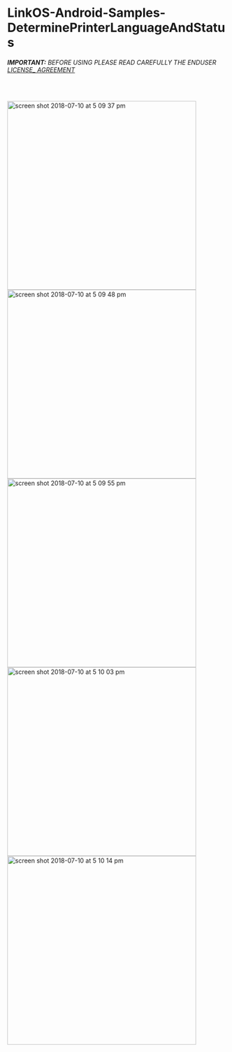 # LinkOS-Android-Samples-DeterminePrinterLanguageAndStatus
###### __IMPORTANT:__ BEFORE USING PLEASE READ CAREFULLY THE ENDUSER [LICENSE_ AGREEMENT](http://link-os.github.io/Zebra_SDK_EULA.pdf)
<br />


<p float="left">
<img width="432" height=”600” alt="screen shot 2018-07-10 at 5 09 37 pm" src="https://user-images.githubusercontent.com/41017424/42540602-be6aeabe-8464-11e8-804c-b45d94302665.png">
<img width="432" height=”600” alt="screen shot 2018-07-10 at 5 09 48 pm" src="https://user-images.githubusercontent.com/41017424/42540604-bf826e72-8464-11e8-973c-2092f845aaa2.png">
<img width="432" height=”600” alt="screen shot 2018-07-10 at 5 09 55 pm" src="https://user-images.githubusercontent.com/41017424/42540605-c0637c8c-8464-11e8-9cab-6965ed2a8dc0.png">
<img width="432" height=”600” alt="screen shot 2018-07-10 at 5 10 03 pm" src="https://user-images.githubusercontent.com/41017424/42540608-c12f3a20-8464-11e8-82ff-dfd4243a9b4c.png">
<img width="432" height=”600” alt="screen shot 2018-07-10 at 5 10 14 pm" src="https://user-images.githubusercontent.com/41017424/42540609-c1f86eea-8464-11e8-8a3c-9389c9ec9974.png">

</p>
